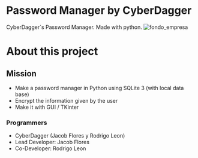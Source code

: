 # Password Manager by CyberDagger
CyberDagger´s Password Manager. Made with python.
![fondo_empresa](https://user-images.githubusercontent.com/42787753/98998408-b5c65f80-24fb-11eb-929e-a2938d961331.png)

# About this project
## Mission
* Make a password manager in Python using SQLite 3 (with local data base)
* Encrypt the information given by the user
* Make it with GUI / TKinter

### Programmers
* CyberDagger (Jacob Flores y Rodrigo Leon)
* Lead Developer: Jacob Flores
* Co-Developer: Rodrigo Leon


